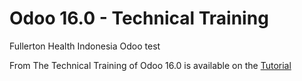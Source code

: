 # Odoo 16.0 - Technical Training


Fullerton Health Indonesia Odoo test


From
The Technical Training of Odoo 16.0 is available on the
[Tutorial](https://www.odoo.com/documentation/master/developer/howtos/rdtraining.html)
